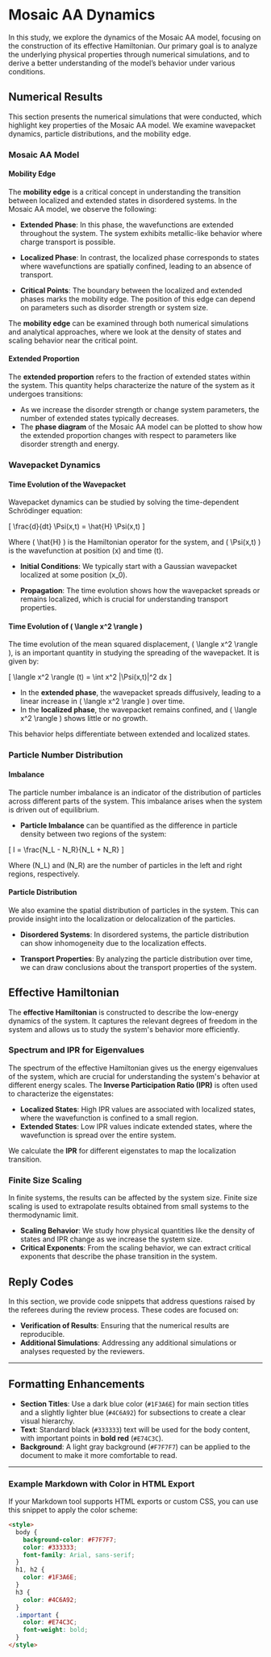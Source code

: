 # Mosaic AA Dynamics
In this study, we explore the dynamics of the Mosaic AA model, focusing on the construction of its effective Hamiltonian. Our primary goal is to analyze the underlying physical properties through numerical simulations, and to derive a better understanding of the model’s behavior under various conditions.

## Numerical Results
This section presents the numerical simulations that were conducted, which highlight key properties of the Mosaic AA model. We examine wavepacket dynamics, particle distributions, and the mobility edge.

### Mosaic AA Model

#### Mobility Edge
The **mobility edge** is a critical concept in understanding the transition between localized and extended states in disordered systems. In the Mosaic AA model, we observe the following:

- **Extended Phase**: In this phase, the wavefunctions are extended throughout the system. The system exhibits metallic-like behavior where charge transport is possible.
  
- **Localized Phase**: In contrast, the localized phase corresponds to states where wavefunctions are spatially confined, leading to an absence of transport.
  
- **Critical Points**: The boundary between the localized and extended phases marks the mobility edge. The position of this edge can depend on parameters such as disorder strength or system size.

The **mobility edge** can be examined through both numerical simulations and analytical approaches, where we look at the density of states and scaling behavior near the critical point.

#### Extended Proportion
The **extended proportion** refers to the fraction of extended states within the system. This quantity helps characterize the nature of the system as it undergoes transitions:

- As we increase the disorder strength or change system parameters, the number of extended states typically decreases.
- The **phase diagram** of the Mosaic AA model can be plotted to show how the extended proportion changes with respect to parameters like disorder strength and energy.

### Wavepacket Dynamics

#### Time Evolution of the Wavepacket
Wavepacket dynamics can be studied by solving the time-dependent Schrödinger equation:

\[
\frac{d}{dt} \Psi(x,t) = \hat{H} \Psi(x,t)
\]

Where \( \hat{H} \) is the Hamiltonian operator for the system, and \( \Psi(x,t) \) is the wavefunction at position \(x\) and time \(t\).

- **Initial Conditions**: We typically start with a Gaussian wavepacket localized at some position \(x_0\).
  
- **Propagation**: The time evolution shows how the wavepacket spreads or remains localized, which is crucial for understanding transport properties.

#### Time Evolution of \( \langle x^2 \rangle \)
The time evolution of the mean squared displacement, \( \langle x^2 \rangle \), is an important quantity in studying the spreading of the wavepacket. It is given by:

\[
\langle x^2 \rangle (t) = \int x^2 |\Psi(x,t)|^2 dx
\]

- In the **extended phase**, the wavepacket spreads diffusively, leading to a linear increase in \( \langle x^2 \rangle \) over time.
- In the **localized phase**, the wavepacket remains confined, and \( \langle x^2 \rangle \) shows little or no growth.

This behavior helps differentiate between extended and localized states.

### Particle Number Distribution

#### Imbalance
The particle number imbalance is an indicator of the distribution of particles across different parts of the system. This imbalance arises when the system is driven out of equilibrium.

- **Particle Imbalance** can be quantified as the difference in particle density between two regions of the system:
  
\[
I = \frac{N_L - N_R}{N_L + N_R}
\]

Where \(N_L\) and \(N_R\) are the number of particles in the left and right regions, respectively.

#### Particle Distribution
We also examine the spatial distribution of particles in the system. This can provide insight into the localization or delocalization of the particles.

- **Disordered Systems**: In disordered systems, the particle distribution can show inhomogeneity due to the localization effects.
  
- **Transport Properties**: By analyzing the particle distribution over time, we can draw conclusions about the transport properties of the system.

## Effective Hamiltonian

The **effective Hamiltonian** is constructed to describe the low-energy dynamics of the system. It captures the relevant degrees of freedom in the system and allows us to study the system's behavior more efficiently.

### Spectrum and IPR for Eigenvalues
The spectrum of the effective Hamiltonian gives us the energy eigenvalues of the system, which are crucial for understanding the system's behavior at different energy scales. The **Inverse Participation Ratio (IPR)** is often used to characterize the eigenstates:

- **Localized States**: High IPR values are associated with localized states, where the wavefunction is confined to a small region.
- **Extended States**: Low IPR values indicate extended states, where the wavefunction is spread over the entire system.

We calculate the **IPR** for different eigenstates to map the localization transition.

### Finite Size Scaling
In finite systems, the results can be affected by the system size. Finite size scaling is used to extrapolate results obtained from small systems to the thermodynamic limit.

- **Scaling Behavior**: We study how physical quantities like the density of states and IPR change as we increase the system size.
- **Critical Exponents**: From the scaling behavior, we can extract critical exponents that describe the phase transition in the system.

## Reply Codes
In this section, we provide code snippets that address questions raised by the referees during the review process. These codes are focused on:
- **Verification of Results**: Ensuring that the numerical results are reproducible.
- **Additional Simulations**: Addressing any additional simulations or analyses requested by the reviewers.

---

## Formatting Enhancements

- **Section Titles**: Use a dark blue color (`#1F3A6E`) for main section titles and a slightly lighter blue (`#4C6A92`) for subsections to create a clear visual hierarchy.
- **Text**: Standard black (`#333333`) text will be used for the body content, with important points in **bold red** (`#E74C3C`).
- **Background**: A light gray background (`#F7F7F7`) can be applied to the document to make it more comfortable to read.

---

### Example Markdown with Color in HTML Export
If your Markdown tool supports HTML exports or custom CSS, you can use this snippet to apply the color scheme:

```html
<style>
  body {
    background-color: #F7F7F7;
    color: #333333;
    font-family: Arial, sans-serif;
  }
  h1, h2 {
    color: #1F3A6E;
  }
  h3 {
    color: #4C6A92;
  }
  .important {
    color: #E74C3C;
    font-weight: bold;
  }
</style>
